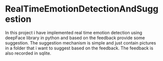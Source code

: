 # RealTimeEmotionDetectionAndSuggestion
In this project i have implemented real time emotion detection using deepFace library in python and based on the feedback provide some suggestion. The suggestion mechanism is simple and just contain pictures in a folder that i want to suggest based on the feedback. The feedback is also recorded in sqlite. 
